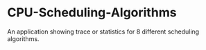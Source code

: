 # CPU-Scheduling-Algorithms
An application showing trace or statistics for 8 different scheduling algorithms. 
